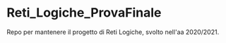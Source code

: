# Reti_Logiche_ProvaFinale
Repo per mantenere il progetto di Reti Logiche, svolto nell'aa 2020/2021.
